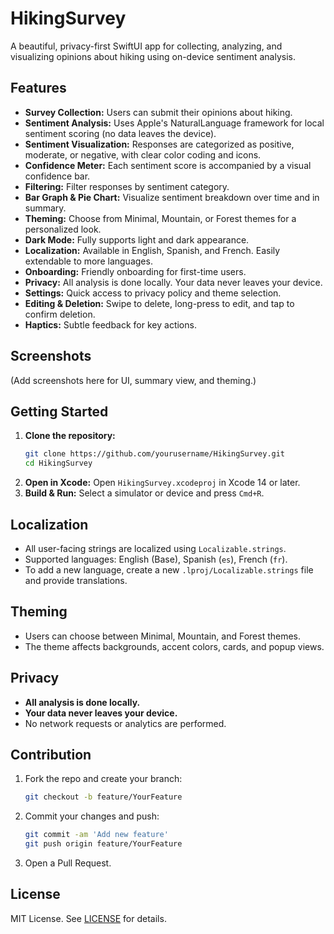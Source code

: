 # HikingSurvey

A beautiful, privacy-first SwiftUI app for collecting, analyzing, and visualizing opinions about hiking using on-device sentiment analysis.

## Features

- **Survey Collection:** Users can submit their opinions about hiking.
- **Sentiment Analysis:** Uses Apple's NaturalLanguage framework for local sentiment scoring (no data leaves the device).
- **Sentiment Visualization:** Responses are categorized as positive, moderate, or negative, with clear color coding and icons.
- **Confidence Meter:** Each sentiment score is accompanied by a visual confidence bar.
- **Filtering:** Filter responses by sentiment category.
- **Bar Graph & Pie Chart:** Visualize sentiment breakdown over time and in summary.
- **Theming:** Choose from Minimal, Mountain, or Forest themes for a personalized look.
- **Dark Mode:** Fully supports light and dark appearance.
- **Localization:** Available in English, Spanish, and French. Easily extendable to more languages.
- **Onboarding:** Friendly onboarding for first-time users.
- **Privacy:** All analysis is done locally. Your data never leaves your device.
- **Settings:** Quick access to privacy policy and theme selection.
- **Editing & Deletion:** Swipe to delete, long-press to edit, and tap to confirm deletion.
- **Haptics:** Subtle feedback for key actions.

## Screenshots

(Add screenshots here for UI, summary view, and theming.)

## Getting Started

1. **Clone the repository:**
   ```sh
   git clone https://github.com/yourusername/HikingSurvey.git
   cd HikingSurvey
   ```
2. **Open in Xcode:**
   Open `HikingSurvey.xcodeproj` in Xcode 14 or later.
3. **Build & Run:**
   Select a simulator or device and press `Cmd+R`.

## Localization
- All user-facing strings are localized using `Localizable.strings`.
- Supported languages: English (Base), Spanish (`es`), French (`fr`).
- To add a new language, create a new `.lproj/Localizable.strings` file and provide translations.

## Theming
- Users can choose between Minimal, Mountain, and Forest themes.
- The theme affects backgrounds, accent colors, cards, and popup views.

## Privacy
- **All analysis is done locally.**
- **Your data never leaves your device.**
- No network requests or analytics are performed.

## Contribution

1. Fork the repo and create your branch:
   ```sh
   git checkout -b feature/YourFeature
   ```
2. Commit your changes and push:
   ```sh
   git commit -am 'Add new feature'
   git push origin feature/YourFeature
   ```
3. Open a Pull Request.

## License

MIT License. See [LICENSE](LICENSE) for details. 